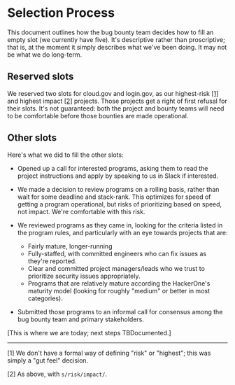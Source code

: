 # Selection Process

This document outlines how the bug bounty team decides how to fill an empty slot
(we currently have five). It's descriptive rather than proscriptive; that is,
at the moment it simply describes what we've been doing. It may not be what
we do long-term.

## Reserved slots

We reserved two slots for cloud.gov and login.gov, as our highest-risk
[[1]](#fn1) and highest impact [[2]](#fn2) projects. Those projects get a
right of first refusal for their slots. It's not guaranteed: both the project
and bounty teams will need to be comfortable before those bounties are made
operational.

## Other slots

Here's what we did to fill the other slots:

- Opened up a call for interested programs, asking them to read the project
  instructions and apply by speaking to us in Slack if interested.

- We made a decision to review programs on a rolling basis, rather than wait for
  some deadline and stack-rank. This optimizes for speed of getting a program
  operational, but risks of prioritizing based on speed, not impact. We're
  comfortable with this risk.

- We reviewed programs as they came in, looking for the criteria listed in
  the program rules, and particularly with an eye towards projects that are:

  - Fairly mature, longer-running
  - Fully-staffed, with committed engineers who can fix issues as they're
    reported.
  - Clear and committed project managers/leads who we trust to prioritize
    security issues appropriately.
  - Programs that are relatively mature according the HackerOne's maturity
    model (looking for roughly "medium" or better in most categories).

- Submitted those programs to an informal call for consensus among the bug
  bounty team and primary stakeholders.

[This is where we are today; next steps TBDocumented.]

----

<a id="fn1"></a>
[1] We don't have a formal way of defining "risk" or "highest"; this was simply
a "gut feel" decision.

<a id="fn2"></a>
[2] As above, with `s/risk/impact/`.
